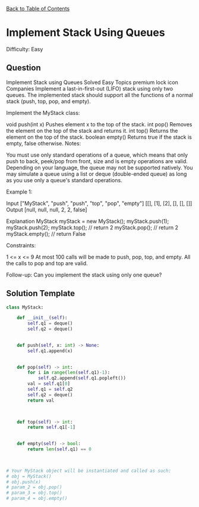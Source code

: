 [Back to Table of Contents](../README.md)

# Implement Stack Using Queues
Difficulty: Easy

## Question
Implement Stack using Queues
Solved
Easy
Topics
premium lock icon
Companies
Implement a last-in-first-out (LIFO) stack using only two queues. The implemented stack should support all the functions of a normal stack (push, top, pop, and empty).

Implement the MyStack class:

void push(int x) Pushes element x to the top of the stack.
int pop() Removes the element on the top of the stack and returns it.
int top() Returns the element on the top of the stack.
boolean empty() Returns true if the stack is empty, false otherwise.
Notes:

You must use only standard operations of a queue, which means that only push to back, peek/pop from front, size and is empty operations are valid.
Depending on your language, the queue may not be supported natively. You may simulate a queue using a list or deque (double-ended queue) as long as you use only a queue's standard operations.
 

Example 1:

Input
["MyStack", "push", "push", "top", "pop", "empty"]
[[], [1], [2], [], [], []]
Output
[null, null, null, 2, 2, false]

Explanation
MyStack myStack = new MyStack();
myStack.push(1);
myStack.push(2);
myStack.top(); // return 2
myStack.pop(); // return 2
myStack.empty(); // return False
 

Constraints:

1 <= x <= 9
At most 100 calls will be made to push, pop, top, and empty.
All the calls to pop and top are valid.
 

Follow-up: Can you implement the stack using only one queue?

## Solution Template
```python
class MyStack:

    def __init__(self):
        self.q1 = deque()
        self.q2 = deque()
        

    def push(self, x: int) -> None:
        self.q1.append(x)
        

    def pop(self) -> int:
        for i in range(len(self.q1)-1):
            self.q2.append(self.q1.popleft())
        val = self.q1[0]
        self.q1 = self.q2
        self.q2 = deque()
        return val

        

    def top(self) -> int:
        return self.q1[-1]
        

    def empty(self) -> bool:
        return len(self.q1) == 0
        


# Your MyStack object will be instantiated and called as such:
# obj = MyStack()
# obj.push(x)
# param_2 = obj.pop()
# param_3 = obj.top()
# param_4 = obj.empty()
```
